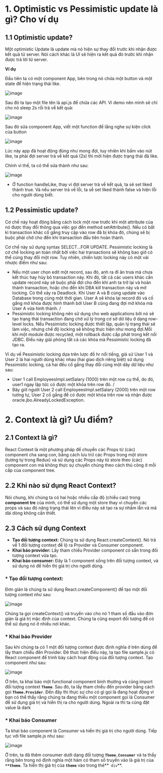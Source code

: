 # 1. Optimistic vs Pessimistic update là gì? Cho ví dụ
## 1.1 Optimistic update?
Một optimistic Update là update mà nó hiện sự thay đổi trước khi nhận được kết quả từ server. Nói cách khác là UI sẽ hiện ra kết quả đó trước khi nhận được trả lời từ server.

**Ví dụ**

Đầu tiên ta có một component App, bên trong nó chứa một button và một state để hiện trạng thái like.

![image](https://user-images.githubusercontent.com/107029410/200648836-ff03ab1b-05f5-4283-9730-f0a40ded0826.png)

Sau đó ta tạo một file tên là api.js để chứa các API. Vì demo nên mình sẽ chỉ cho nó sleep 2s rồi trả về kết quả:

![image](https://user-images.githubusercontent.com/107029410/200649151-74ac4cb9-419e-4101-9701-639d24f43951.png)

Sau đó sửa component App, viết một function để lắng nghe sự kiện click của button

![image](https://user-images.githubusercontent.com/107029410/200649403-ef6c4c25-747e-464e-924a-2981033c80d2.png)

Lúc này app đã hoạt động đúng như mong đợi, tuy nhiên khi bấm vào nút like, ta phải đợi server trả về kết quả (2s) thì mới hiện được trạng thái đã like.

Chính vì thế, ta có thể sửa thành như sau:

![image](https://user-images.githubusercontent.com/107029410/200649827-9c5f3c4b-2637-41a5-bf22-8340bd63a1e2.png)

* Ở function handleLike, thay vì đợi server trả về kết quả, ta sẽ set liked thành true. Và nếu server trả về lỗi, ta sễ set liked thành false và hiện lỗi cho người dùng biết.

## 1.2 Pessimistic update?
Cơ chế này hoạt động bằng cách lock một row trước khi một attribute của nó được thay đổi thông qua việc gọi đến method setAttribute(). Nếu có bất kì transaction khác cố gắng truy cập vào row đã bị khóa đó, chúng sẽ bị buộc phải chờ cho đến khi transaction đầu tiên hoàn thành. 

Cơ chế này sử dụng syntax SELECT...FOR UPDATE. Pessimistic locking là cơ chế locking an toàn nhất bởi việc hai transactions sẽ không bao giờ có thể cùng thay đổi một row. Tuy nhiên, chiến lược locking này có một vài nhược điểm như sau:

* Nếu một user chọn edit một record, sau đó, anh ra đi ăn trưa mà chưa kết thúc hay hủy bỏ transaction này. Khi đó, tất cả các users khác cần update record này sẽ buộc phải đợi cho đến khi anh ta trở lại và hoàn thành transaction, hoặc cho đến khi DBA kill transaction này và mở locking.
Có thể xảy ra Deadlock. Khi User A và B cùng update vào Database trong cùng một thời gian. User A sẽ khóa lại record đó và cố gắng mở khóa được hình thành bởi User B cũng đang đợi mở khóa mà User A vừa hình thành.
/
* Pessimistic locking không nên sử dụng cho web applications bởi nó sẽ tạo trạng thái transaction đang chờ xử lý trong cơ sở dữ liệu ở dạng row-level locks. Nếu Pessimistic locking được thiết lập, quản lý trạng thái sẽ làm việc, nhưng chế độ locking sẽ không thực hiện như mong đợi.Mỗi khi một module được recycled, một rollback được cấp phát trong kết nối JDBC. Điều này giải phóng tất cả các khóa mà Pessimistic locking đã tạo ra.

Ví dụ về Pessimistic locking dựa trên lược đồ hr nổi tiếng, giả sử User 1 và User 2 là hai người dùng khác nhau (hai giao dịch riêng biệt) sử dụng Pessimistic locking, cả hai đều cố gắng thay đổi cùng một dãy dữ liệu như sau:

* User 1 call EmployeesImpl.setSalary (1000) trên một row cụ thể, do đó, user1 ngay lập tức có được một khóa trên row đó.
/
* Bây giờ người User 2 call EmployeesImpl.setSalary (2000) trên một row tương tự, User 2 cố gắng để có được một khóa trên row và nhận được oracle.jbo.AlreadyLockedException.

# 2. Context là gì? Ưu điểm?
## 2.1 Context là gì?
React Context là một phương pháp để chuyển các Props từ (các) component cha sang con, bằng cách lưu trữ các Props trong một store (tương tự trong Redux) và sử dụng các Props này từ store theo (các) component con mà không thực sự chuyển chúng theo cách thủ công ở mỗi cấp của component tree.

## 2.2 Khi nào sử dụng React Context? 
 Nói chung, khi chúng ta có hai hoặc nhiều cấp độ (chiều cao) trong **component tre** của mình, có thể sử dụng một store thay vì chuyển các props và sau đó nâng trạng thái lên vì điều này sẽ tạo ra sự nhầm lẫn và mã dài dòng không cần thiết.

## 2.3 Cách sử dụng Context
* **Tạo đối tượng context:** Chúng ta sử dụng React.createContext(). Nó trả về 1 đối tượng context để lộ ra Provider và Consumer component.
* **Khai báo provider:** Lấy tham chiếu Provider component có sẵn trong đối tượng context vừa tạo.
* **Khai báo consumer:** Đây là 1 component sống trên đối tượng context, và sử dụng nó để hiển thị giá trị cho người dùng.

### * **Tạo đối tượng context:**
Đơn giản là chúng ta sử dụng React.createComponent() để tạo một đối tượng context như sau:

![image](https://user-images.githubusercontent.com/107029410/200743414-e8eb5526-da28-46d0-a54e-eeca31f7f10b.png)

Chúng ta gọi createContext() và truyền vào cho nó 1 tham số đầu vào đơn giản là giá trị mặc định của context. Chúng ta cũng export đối tượng để có thể sử dụng nó ở nhiều nơi khác.

### * **Khai báo Provider**

Sau khi chúng ta có 1 một đối tượng context được định nghĩa ở trên dùng để lấy tham chiếu đến Provider. Đê thưc hiện điều này, ta tạo file sample.js có React component để trình bày cách hoạt động của đối tượng context. Tạo component như sau:

![image](https://user-images.githubusercontent.com/107029410/200743321-cde0d38a-59f1-448e-90a3-130631a95128.png)

Ở trên, ta khai báo một functional component bình thường và cũng import đối tượng context **`Theme`**. Sau đó, ta lấy tham chiếu đến provider bằng cách gọi **`Theme.Provider`**. Đến đây thì thực sự cho có gì gọi là đang họạt động vì bạn có thể thấy rằng chúng ta đang thiếu một component gọi là Consumer để sử dụng giá trị và hiển thị ra cho người dùng. Ngoài ra thì ta cũng đặt value là dark

### * **Khai báo Consumer**
Ta khai báo component là Consumer và hiển thị giá trị cho người dùng. Tiếp tục với file sample.js như sau:

![image](https://user-images.githubusercontent.com/107029410/200743665-cc5094e9-b96c-4355-8d2d-02179f006391.png)

Ở trên, ta đã thêm consumer dưới dạng đối tượng **`Theme.Consumer`** và ta thấy rằng bên trong nó định nghĩa một hàm có tham số truyền vào là giá trị của **`**theme`**. Ta hiển thị giá trị của **`theme`** vào trong thẻ**` div`**.






